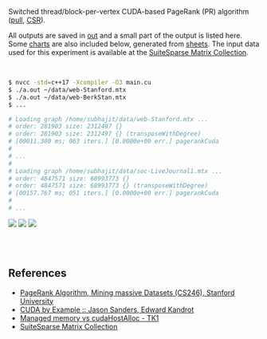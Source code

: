 Switched thread/block-per-vertex CUDA-based PageRank (PR) algorithm ([pull], [CSR]).

All outputs are saved in [out](out/) and a small part of the output is listed
here. Some [charts] are also included below, generated from [sheets]. The input
data used for this experiment is available at the [SuiteSparse Matrix
Collection].

<br>

```bash
$ nvcc -std=c++17 -Xcompiler -O3 main.cu
$ ./a.out ~/data/web-Stanford.mtx
$ ./a.out ~/data/web-BerkStan.mtx
$ ...

# Loading graph /home/subhajit/data/web-Stanford.mtx ...
# order: 281903 size: 2312497 {}
# order: 281903 size: 2312497 {} (transposeWithDegree)
# [00011.300 ms; 063 iters.] [0.0000e+00 err.] pagerankCuda
#
# ...
#
# Loading graph /home/subhajit/data/soc-LiveJournal1.mtx ...
# order: 4847571 size: 68993773 {}
# order: 4847571 size: 68993773 {} (transposeWithDegree)
# [00157.767 ms; 051 iters.] [0.0000e+00 err.] pagerankCuda
#
# ...
```

[![](https://i.imgur.com/42hbeHL.png)][sheetp]
[![](https://i.imgur.com/5gHlECC.png)][sheetp]
[![](https://i.imgur.com/cBcC75q.png)][sheetp]

<br>
<br>


## References

- [PageRank Algorithm, Mining massive Datasets (CS246), Stanford University](https://www.youtube.com/watch?v=ke9g8hB0MEo)
- [CUDA by Example :: Jason Sanders, Edward Kandrot](https://gist.github.com/wolfram77/72c51e494eaaea1c21a9c4021ad0f320)
- [Managed memory vs cudaHostAlloc - TK1](https://forums.developer.nvidia.com/t/managed-memory-vs-cudahostalloc-tk1/34281)
- [SuiteSparse Matrix Collection]

[SuiteSparse Matrix Collection]: https://sparse.tamu.edu
[pull]: https://github.com/puzzlef/pagerank-push-vs-pull
[CSR]: https://github.com/puzzlef/pagerank-class-vs-csr
[charts]: https://photos.app.goo.gl/6gvHFBbuN9jwEPSw7
[sheets]: https://docs.google.com/spreadsheets/d/1hxCQrWodd_GGAR8KCe4HjKmdj9NobzKoH8qJjqKQqcY/edit?usp=sharing
[sheetp]: https://docs.google.com/spreadsheets/d/e/2PACX-1vSuhEybARymE9SDn2V_AcUHWYQbKvnWsCttbS-H9pFIvp7_sEoKgg95fDs4zALvcKkU36alE55uug4J/pubhtml
